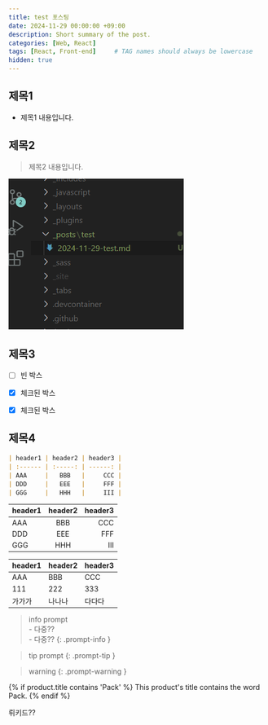 ```yaml
---
title: test 포스팅
date: 2024-11-29 00:00:00 +09:00
description: Short summary of the post.
categories: [Web, React]
tags: [React, Front-end]     # TAG names should always be lowercase
hidden: true
---
```


## 제목1
- 제목1 내용입니다.



## 제목2
> 제목2 내용입니다.


![alt text](/assets/img/test/image.png)


## 제목3
- [ ] 빈 박스
- [x] 체크된 박스
- [X] 체크된 박스


## 제목4
```markdown
| header1 | header2 | header3 |
| :------ | :-----: | ------: |
| AAA     |   BBB   |     CCC |
| DDD     |   EEE   |     FFF |
| GGG     |   HHH   |     III |

```

| header1 | header2 | header3 |
| :------ | :-----: | ------: |
| AAA     |   BBB   |     CCC |
| DDD     |   EEE   |     FFF |
| GGG     |   HHH   |     III |


| header1 | header2 | header3 |
| ------- | ------- | ------- |
| AAA     | BBB     | CCC     |
| 111     | 222     | 333     |
| 가가가  | 나나나  | 다다다  |


> info prompt<br/>
> \- 다중??<br/>
> \- 다중??
{: .prompt-info }


> tip prompt
{: .prompt-tip }

> warning
{: .prompt-warning }




{% if product.title contains 'Pack' %}
  This product's title contains the word Pack.
{% endif %}

뤼키드??